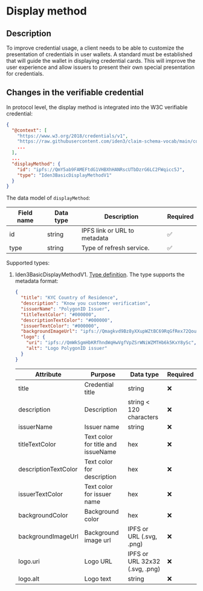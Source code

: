 # Display method

## Description

To improve credential usage, a client needs to be able to customize the presentation of credentials in user wallets. A standard must be established that will guide the wallet in displaying credential cards. This will improve the user experience and allow issuers to present their own special presentation for credentials.

## Changes in the verifiable credential

In protocol level, the display method is integrated into the W3C verifiable credential:

```json
{
  "@context": [
    "https://www.w3.org/2018/credentials/v1",
    "https://raw.githubusercontent.com/iden3/claim-schema-vocab/main/core/jsonld/displayMethod.jsonld"
    ...
  ],
  ...
  "displayMethod": {
    "id": "ipfs://QmY5ab9FAMEFtdG1VHBXhHANRscUTbDzrG6LC2FWqicc5J",
    "type": "Iden3BasicDisplayMethodV1"
  }
}
```

The data model of `displayMethod`:

| Field name | Data type | Description | Required |
| --- | --- | --- | --- |
| id | string | IPFS link or URL to metadata | ✅ |
| type | string | Type of refresh service. | ✅ |

Supported types:

1. Iden3BasicDisplayMethodV1. [Type definition](https://github.com/iden3/claim-schema-vocab/blob/main/core/jsonld/displayMethod.jsonld#L15). The type supports the metadata format:
    ```json
    {
      "title": "KYC Country of Residence",
      "description": "Know you customer verification",
      "issuerName": "PolygonID Issuer",
      "titleTextColor": "#000000",
      "descriptionTextColor": "#000000",
      "issuerTextColor": "#000000",
      "backgroundImageUrl": "ipfs://Qmagkvd9Bz8yXXupWZtBC69RqGfRex72Qou1XjUNvC7fLB",
      "logo": {
        "uri": "ipfs://QmWkSgmHbKRfhndWqHwVgfVpZSrWNiWZMTHb6k5KxY8ySc",
        "alt": "Logo PolygonID issuer"
      }
    }
    ```

    | Attribute | Purpose | Data type | Required |
    | --- | --- | --- | --- |
    | title | Credential title | string | ❌ |
    | description | Description | string < 120 characters | ❌ |
    | issuerName | Issuer name | string | ❌ |
    | titleTextColor | Text color for title and issueName | hex | ❌ |
    | descriptionTextColor | Text color for description | hex | ❌ |
    | issuerTextColor | Text color for issuer name | hex | ❌ |
    | backgroundColor | Background color | hex | ❌ |
    | backgroundImageUrl | Background image url | IPFS or URL (.svg, .png) | ❌ |
    | logo.uri | Logo URL | IPFS or URL 32x32 (.svg, .png) | ❌ |
    | logo.alt | Logo text | string | ❌ |
